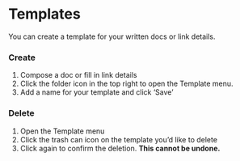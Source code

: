 # Templates

You can create a template for your written docs or link details.

### Create


1. Compose a doc or fill in link details
2. Click the folder icon in the top right to open the Template menu.
3. Add a name for your template and click ‘Save’

### Delete


1. Open the Template menu
2. Click the trash can icon on the template you’d like to delete
3. Click again to confirm the deletion. **This cannot be undone.**


